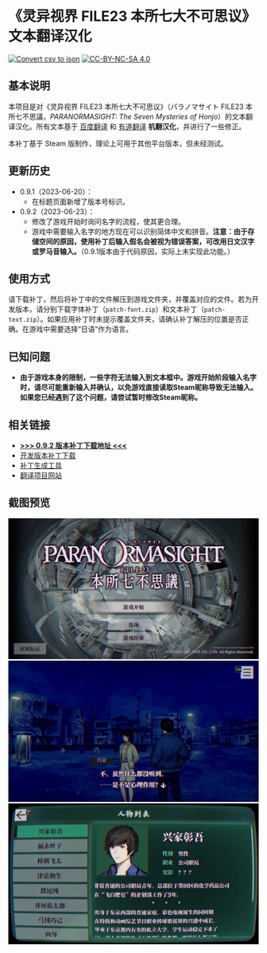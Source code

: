 # 《灵异视界 FILE23 本所七大不可思议》文本翻译汉化

[![Convert csv to json](https://github.com/Xzonn/ParanormasightChsLocalization/actions/workflows/convert.yml/badge.svg)](https://github.com/Xzonn/ParanormasightChsLocalization/actions/workflows/convert.yml) [![CC-BY-NC-SA 4.0](https://mirrors.creativecommons.org/presskit/buttons/88x31/svg/by-nc-sa.svg)](https://creativecommons.org/licenses/by-nc-sa/4.0/legalcode)

## 基本说明
本项目是对《灵异视界 FILE23 本所七大不可思议》（<span lang="ja">パラノマサイト FILE23 本所七不思議</span>，*PARANORMASIGHT: The Seven Mysteries of Honjo*）的文本翻译汉化。所有文本基于 [百度翻译](https://fanyi.baidu.com/) 和 [有道翻译](https://fanyi.youdao.com/) **机翻汉化**，并进行了一些修正。

本补丁基于 Steam 版制作，理论上可用于其他平台版本，但未经测试。

## 更新历史
- 0.9.1（2023-06-20）：
  - 在标题页面新增了版本号标识。
- 0.9.2（2023-06-23）：
  - 修改了游戏开始时询问名字的流程，使其更合理。
  - 游戏中需要输入名字的地方现在可以识别简体中文和拼音。**注意：由于存储空间的原因，使用补丁后输入假名会被视为错误答案，可改用日文汉字或罗马音输入。**（0.9.1版本由于代码原因，实际上未实现此功能。）

## 使用方式
请下载补丁，然后将补丁中的文件解压到游戏文件夹，并覆盖对应的文件。若为开发版本，请分别下载字体补丁（`patch-font.zip`）和文本补丁（`patch-text.zip`）。如果应用补丁时未提示覆盖文件夹，请确认补丁解压的位置是否正确。在游戏中需要选择“日语”作为语言。

## 已知问题
- **由于游戏本身的限制，一些字符无法输入到文本框中。游戏开始阶段输入名字时，请尽可能重新输入并确认，以免游戏直接读取Steam昵称导致无法输入。如果您已经遇到了这个问题，请尝试暂时修改Steam昵称。**

## 相关链接
- **[>>> 0.9.2 版本补丁下载地址 <<<](https://github.com/Xzonn/ParanormasightChsLocalization/releases/download/0.9.2/patch-0.9.2.zip)**
- [开发版本补丁下载](https://github.com/Xzonn/ParanormasightChsLocalization/releases/tag/publish)
- [补丁生成工具](https://github.com/Xzonn/ParanormasightChsLocalizationHelper)
- [翻译项目网站](https://weblate.xzonn.top/projects/paranormasight/)

## 截图预览
![截图](images/screenshot-01.jpg)  
![截图](images/screenshot-02.jpg)  
![截图](images/screenshot-03.jpg)
